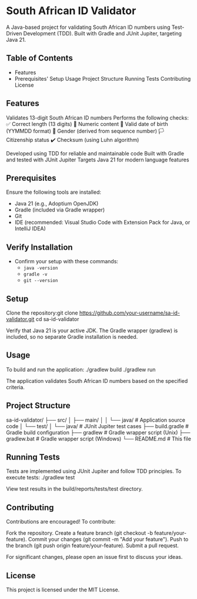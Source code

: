 # South African ID Validator
A Java-based project for validating South African ID numbers using Test-Driven Development (TDD). Built with Gradle and JUnit Jupiter, targeting Java 21.

## Table of Contents

- Features
- Prerequisites'
Setup
Usage
Project Structure
Running Tests
Contributing
License

## Features

Validates 13-digit South African ID numbers
Performs the following checks:
✅ Correct length (13 digits)
🔢 Numeric content
📅 Valid date of birth (YYMMDD format)
🚻 Gender (derived from sequence number)
🏳️ Citizenship status
✔️ Checksum (using Luhn algorithm)


Developed using TDD for reliable and maintainable code
Built with Gradle and tested with JUnit Jupiter
Targets Java 21 for modern language features

## Prerequisites
Ensure the following tools are installed:
- Java 21 (e.g., Adoptium OpenJDK)
- Gradle (included via Gradle wrapper)
- Git
- IDE (recommended: Visual Studio Code with Extension Pack for Java, or IntelliJ IDEA)

## Verify Installation
- Confirm your setup with these commands:
  - `java -version`
  - `gradle -v`
  - `git --version`

## Setup

Clone the repository:git clone https://github.com/your-username/sa-id-validator.git
cd sa-id-validator


Verify that Java 21 is your active JDK.
The Gradle wrapper (gradlew) is included, so no separate Gradle installation is needed.

## Usage
To build and run the application:
./gradlew build
./gradlew run

The application validates South African ID numbers based on the specified criteria.
## Project Structure
sa-id-validator/
├── src/
│   ├── main/
│   │   └── java/                # Application source code
│   └── test/
│       └── java/                # JUnit Jupiter test cases
├── build.gradle                 # Gradle build configuration
├── gradlew                      # Gradle wrapper script (Unix)
├── gradlew.bat                  # Gradle wrapper script (Windows)
└── README.md                    # This file

## Running Tests
Tests are implemented using JUnit Jupiter and follow TDD principles. To execute tests:
./gradlew test

View test results in the build/reports/tests/test directory.
## Contributing
Contributions are encouraged! To contribute:

Fork the repository.
Create a feature branch (git checkout -b feature/your-feature).
Commit your changes (git commit -m "Add your feature").
Push to the branch (git push origin feature/your-feature).
Submit a pull request.

For significant changes, please open an issue first to discuss your ideas.
## License
This project is licensed under the MIT License.

